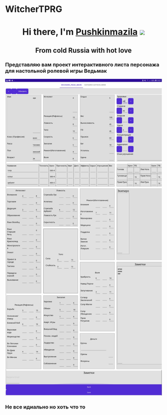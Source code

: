 # WitcherTPRG

<h1 align="center">Hi there, I'm <a href="https://github.com/Pushkinmazila/" target="_blank">Pushkinmazila</a> 
<img src="https://github.com/blackcater/blackcater/raw/main/images/Hi.gif" height="32"/></h1>
<h2 align="center">From cold Russia with hot love</h2>
<h3>Представляю вам проект интерактивного листа персонажа для настольной ролевой игры Ведьмак</h3>

![alt text](./Screenshot_list.jpg)
<h3>Не все идиально но хоть что то</h3>
